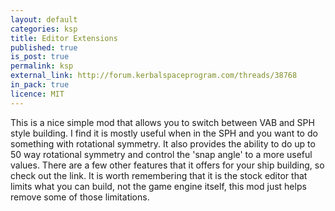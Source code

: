 ```yaml
---
layout: default
categories: ksp
title: Editor Extensions
published: true
is_post: true
permalink: ksp
external_link: http://forum.kerbalspaceprogram.com/threads/38768
in_pack: true
licence: MIT
---
```


This is a nice simple mod that allows you to switch between VAB and SPH style building.
I find it is mostly useful when in the SPH and you want to do something with rotational symmetry.
It also provides the ability to do up to 50 way rotational symmetry and control the 'snap angle' to a more useful values.
There are a few other features that it offers for your ship building, so check out the link.
It is worth remembering that it is the stock editor that limits what you can build, not the game engine itself, this mod just helps remove some of those limitations.

